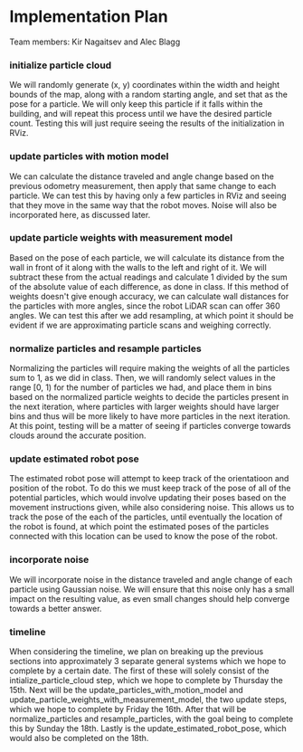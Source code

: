 # Implementation Plan

Team members: Kir Nagaitsev and Alec Blagg

### initialize particle cloud

We will randomly generate (x, y) coordinates within the width and height bounds of the map, along with a random starting angle, and set that as the pose for a particle. We will only keep this particle if it falls within the building, and will repeat this process until we have the desired particle count. Testing this will just require seeing the results of the initialization in RViz.

### update particles with motion model

We can calculate the distance traveled and angle change based on the previous odometry measurement, then apply that same change to each particle. We can test this by having only a few particles in RViz and seeing that they move in the same way that the robot moves. Noise will also be incorporated here, as discussed later.

### update particle weights with measurement model

Based on the pose of each particle, we will calculate its distance from the wall in front of it along with the walls to the left and right of it. We will subtract these from the actual readings and calculate 1 divided by the sum of the absolute value of each difference, as done in class. If this method of weights doesn't give enough accuracy, we can calculate wall distances for the particles with more angles, since the robot LiDAR scan can offer 360 angles. We can test this after we add resampling, at which point it should be evident if we are approximating particle scans and weighing correctly.

### normalize particles and resample particles

Normalizing the particles will require making the weights of all the particles sum to 1, as we did in class. Then, we will randomly select values in the range [0, 1) for the number of particles we had, and place them in bins based on the normalized particle weights to decide the particles present in the next iteration, where particles with larger weights should have larger bins and thus will be more likely to have more particles in the next iteration. At this point, testing will be a matter of seeing if particles converge towards clouds around the accurate position.

### update estimated robot pose

The estimated robot pose will attempt to keep track of the orientatioon and position of the robot. To do this we must keep track of the pose of all of the potential particles, which would involve updating their poses based on the movement instructions given, while also considering noise. This allows us to track the pose of the each of the particles, until eventually the location of the robot is found, at which point the estimated poses of the particles connected with this location can be used to know the pose of the robot.

### incorporate noise

We will incorporate noise in the distance traveled and angle change of each particle using Gaussian noise. We will ensure that this noise only has a small impact on the resulting value, as even small changes should help converge towards a better answer.

### timeline

When considering the timeline, we plan on breaking up the previous sections into approximately 3 separate general systems which we hope to complete by a certain date. The first of these will solely consist of the intialize_particle_cloud step, which we hope to complete by Thursday the 15th. Next will be the update_particles_with_motion_model and update_particle_weights_with_measurement_model, the two update steps, which we hope to complete by Friday the 16th. After that will be normalize_particles and resample_particles, with the goal being to complete this by Sunday the 18th. Lastly is the update_estimated_robot_pose, which would also be completed on the 18th.
